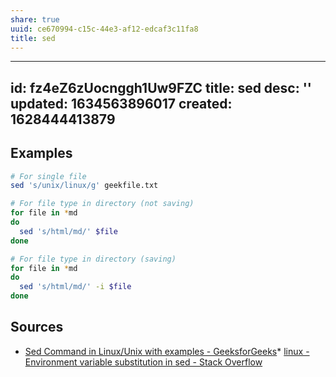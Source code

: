 ```yaml
---
share: true
uuid: ce670994-c15c-44e3-af12-edcaf3c11fa8
title: sed
---
```

---
id: fz4eZ6zUocnggh1Uw9FZC
title: sed
desc: ''
updated: 1634563896017
created: 1628444413879
---

## Examples

``` bash
# For single file
sed 's/unix/linux/g' geekfile.txt

# For file type in directory (not saving)
for file in *md
do
  sed 's/html/md/' $file
done

# For file type in directory (saving)
for file in *md
do
  sed 's/html/md/' -i $file
done
```

## Sources

* [Sed Command in Linux/Unix with examples - GeeksforGeeks](https://www.geeksforgeeks.org/sed-command-in-linux-unix-with-examples/)* [linux - Environment variable substitution in sed - Stack Overflow](https://stackoverflow.com/questions/584894/environment-variable-substitution-in-sed)